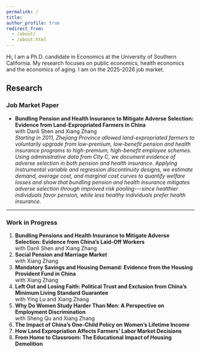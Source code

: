 ```yaml
---
permalink: /
title:
author_profile: true
redirect_from: 
  - /about/
  - /about.html
---
```


Hi, I am a Ph.D. candidate in Economics at the University of Southern California. My research focuses on public economics, health economics and the economics of aging. I am on the 2025-2026 job market.


## <a id="research"></a> Research
### Job Market Paper
- **Bundling Pension and Health Insurance to Mitigate Adverse Selection: Evidence from Land-Expropriated Farmers in China**  
  with Danli Shen and Xiang Zhang  
  *Starting in 2011, Zhejiang Province allowed land-expropriated farmers to voluntarily upgrade from low-premium, low-benefit pension and health insurance programs to high-premium, high-benefit employee schemes. Using administrative data from City C, we document evidence of adverse selection in both pension and health insurance. Applying instrumental variable and regression discontinuity designs, we estimate demand, average cost, and marginal cost curves to quantify welfare losses and show that bundling pension and health insurance mitigates adverse selection through improved risk pooling---since healthier individuals favor pension, while less healthy individuals prefer health insurance.*

---

### Work in Progress
1. **Bundling Pensions and Health Insurance to Mitigate Adverse Selection: Evidence from China’s Laid-Off Workers**  
   with Danli Shen and Xiang Zhang  
2. **Social Pension and Marriage Market**  
   with Xiang Zhang  
3. **Mandatory Savings and Housing Demand: Evidence from the Housing Provident Fund in China**  
   with Xiang Zhang  
4. **Left Out and Losing Faith: Political Trust and Exclusion from China’s Minimum Living Standard Guarantee**  
   with Ying Lu and Xiang Zhang  
5. **Why Do Women Study Harder Than Men: A Perspective on Employment Discrimination**  
   with Sheng Qu and Xiang Zhang  
6. **The Impact of China’s One-Child Policy on Women’s Lifetime Income**  
7. **How Land Expropriation Affects Farmers’ Labor Market Decisions**  
8. **From Home to Classroom: The Educational Impact of Housing Demolition**
